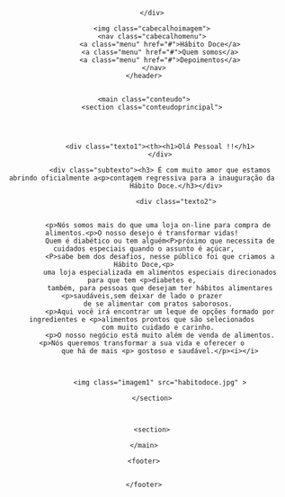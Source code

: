 <!DOCTYPE html>
<html lang="en">
<head>
    <meta charset="UTF-8">
    <meta http-equiv="X-UA-Compatible" content="IE=edge">
    <meta name="viewport" content="width=device-width, initial-scale=1.0">
    <link rel="stylesheet" href="https://cdnjs.cloudflare.com/ajax/libs/font-awesome/6.4.0/css/all.min.css">
    <title>portifolio</title>
    <link rel="stylesheet" type="text/css" href="style.css">
    
</head>
<body>
    <header class="cabecalho">
        <div class="logo">
            <a href="#"><i id="insta" class="fa-brands fa-instagram"></i></a>
            <a href="#"><i id="face" class="fa-brands fa-facebook"></i></a>
            <a href="#"><i id="whats" class="fa-brands fa-whatsapp"></i></a>
        
    

        </div>

        <img class="cabecalhoimagem">
        <nav class="cabecalhomenu">
            <a class="menu" href="#">Hábito Doce</a>
            <a class="menu" href="#">Quem somos</a>
            <a class="menu" href="#">Depoimentos</a>
         </nav>
    </header>


    <main class="conteudo">
        <section class="conteudoprincipal">

           
            
                
            <div class="texto1"><th><h1>Olá Pessoal !!</h1>
            </div>
          
            <div class="subtexto"><h3> É com muito amor que estamos abrindo oficialmente a<p>contagem regressiva para a inauguração da 
                    Hábito Doce.</h3></div>

                    <div class="texto2">
                        
           
           <p>Nós somos mais do que uma loja on-line para compra de alimentos.<p>O nosso desejo é transformar vidas! 
            Quem é diabético ou tem alguém<P>próximo que necessita de cuidados especiais quando o assunto é açúcar,
            <P>sabe bem dos desafios, nesse público foi que criamos a Hábito Doce,<p>
            uma loja especializada em alimentos especiais direcionados para que tem <p>diabetes e, 
            também, para pessoas que desejam ter hábitos alimentares <p>saudáveis,sem deixar de lado o prazer 
            de se alimentar com pratos saborosos. 
            <p>Aqui você irá encontrar um leque de opções formado por ingredientes e <p>alimentos prontos que são selecionados 
            com muito cuidado e carinho. 
            <p>O nosso negócio está muito além de venda de alimentos.<p>Nós queremos transformar a sua vida e oferecer o 
            que há de mais <p> gostoso e saudável.</p><i></i>

       

            <img class="imagem1" src="habitodoce.jpg" >

        </section>

        

        <section>

    </main>

    <footer>


    </footer>

    
</body>
</html>
